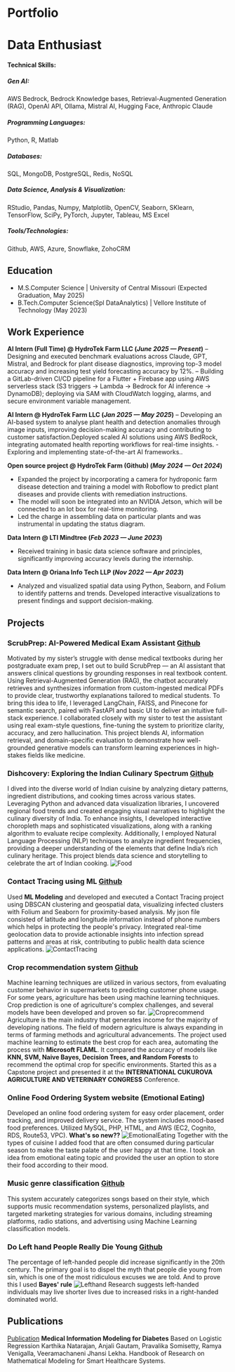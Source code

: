 # Portfolio
# Data Enthusiast
#### Technical Skills:
##### Gen AI:
AWS Bedrock, Bedrock Knowledge bases, Retrieval-Augmented Generation (RAG), OpenAI API, Ollama, Mistral AI, Hugging Face, Anthropic Claude
##### Programming Languages: 
Python, R, Matlab
##### Databases: 
SQL, MongoDB, PostgreSQL, Redis, NoSQL
##### Data Science, Analysis & Visualization: 
RStudio, Pandas, Numpy, Matplotlib, OpenCV, Seaborn, SKlearn, TensorFlow, SciPy, PyTorch, Jupyter, Tableau, MS Excel
##### Tools/Technologies: 
Github, AWS, Azure, Snowflake, ZohoCRM

## Education
- M.S.Computer Science | University of Central Missouri (Expected Graduation, May 2025)								       			 			        		
- B.Tech.Computer Science(Spl DataAnalytics) | Vellore Institute of Technology (May 2023)


## Work Experience
**AI Intern (Full Time) @ HydroTek Farm LLC (_June 2025 — Present_)**
–	Designing and executed benchmark evaluations across Claude, GPT, Mistral, and Bedrock for plant disease diagnostics, improving
top-3 model accuracy and increasing test yield forecasting accuracy by 12%.
–	Building a GitLab-driven CI/CD pipeline for a Flutter + Firebase app using AWS serverless stack (S3 triggers → Lambda → Bedrock for AI inference → DynamoDB); deploying via SAM with CloudWatch logging, alarms, and secure environment variable management.

**AI Intern @ HydroTek Farm LLC (_Jan 2025 — May 2025_)**
–	Developing an AI-based system to analyse plant health and detection anomalies through image inputs, improving decision-making accuracy and contributing to customer satisfaction.Deployed scaled AI solutions using AWS BedRock, integrating automated health reporting workflows for real-time insights.
-Exploring and implementing state-of-the-art AI frameworks..

**Open source project @ HydroTek Farm (Github) (_May 2024 — Oct 2024_)**
- Expanded the project by incorporating a camera for hydroponic farm disease detection and training a model with Roboflow to predict plant diseases and provide clients with remediation instructions.
- The model will soon be integrated into an NVIDIA Jetson, which will be connected to an Iot box for real-time monitoring.
- Led the charge in assembling data on particular plants and was instrumental in updating the status diagram.

**Data Intern @ LTI Mindtree (_Feb 2023 — June 2023_)**
- Received training in basic data science software and principles, significantly improving accuracy levels during the internship.

**Data Intern @ Oriana Info Tech LLP (_Nov 2022 — Apr 2023_)**
- Analyzed and visualized spatial data using Python, Seaborn, and Folium to identify patterns and trends. Developed interactive visualizations to present findings and support decision-making.

## Projects
### ScrubPrep: AI-Powered Medical Exam Assistant [Github](https://github.com/Pravali2002/ScrubPrep)
Motivated by my sister’s struggle with dense medical textbooks during her postgraduate exam prep, I set out to build ScrubPrep — an AI assistant that answers clinical questions by grounding responses in real textbook content. Using Retrieval-Augmented Generation (RAG), the chatbot accurately retrieves and synthesizes information from custom-ingested medical PDFs to provide clear, trustworthy explanations tailored to medical students.
To bring this idea to life, I leveraged LangChain, FAISS, and Pinecone for semantic search, paired with FastAPI and basic UI to deliver an intuitive full-stack experience. I collaborated closely with my sister to test the assistant using real exam-style questions, fine-tuning the system to prioritize clarity, accuracy, and zero hallucination.
This project blends AI, information retrieval, and domain-specific evaluation to demonstrate how well-grounded generative models can transform learning experiences in high-stakes fields like medicine.

### Dishcovery: Exploring the Indian Culinary Spectrum [Github](https://github.com/Pravali2002/Dishcovery)
I dived into the diverse world of Indian cuisine by analyzing dietary patterns, ingredient distributions, and cooking times across various states. Leveraging Python and advanced data visualization libraries, I uncovered regional food trends and created engaging visual narratives to highlight the culinary diversity of India. To enhance insights, I developed interactive choropleth maps and sophisticated visualizations, along with a ranking algorithm to evaluate recipe complexity. Additionally, I employed Natural Language Processing (NLP) techniques to analyze ingredient frequencies, providing a deeper understanding of the elements that define India’s rich culinary heritage. This project blends data science and storytelling to celebrate the art of Indian cooking.
![Food](assets/img/Food.jpg)

### Contact Tracing using ML [Github](https://github.com/Pravali2002/Contact-Tracing-Using-Machine-Learning)
Used **ML Modeling** and developed and executed a Contact Tracing project using DBSCAN clustering and geospatial data, visualizing infected clusters with Folium and Seaborn for proximity-based analysis. My json file consisted of latitude and longitude information instead of phone numbers which helps in protecting the people's privacy.
Integrated real-time geolocation data to provide actionable insights into infection spread patterns and areas at risk, contributing to public health data science applications.
![ContactTracing](/assets/img/contacttracing.jpeg)

### Crop recommendation system [Github](https://github.com/Pravali2002/The-Crop-Recommendation-System)
Machine learning techniques are utilized in various sectors, from evaluating customer behavior in supermarkets to predicting customer phone usage. 
For some years, agriculture has been using machine learning techniques. Crop prediction is one of agriculture's complex challenges, and several models have been developed and proven so far. 
![Croprecommend](/assets/img/croprecommendation.png)
Agriculture is the main industry that generates income for the majority of developing nations. The field of modern agriculture is always expanding in terms of farming methods and agricultural advancements.
The project used machine learning to estimate the best crop for each area, automating the process with **Microsoft FLAML**. It compared the accuracy of models like **KNN, SVM, Naive Bayes, Decision Trees, and Random Forests** to recommend the optimal crop for specific environments.
Started this as a Capstone project and presented it at the **INTERNATIONAL CUKUROVA AGRICULTURE AND VETERINARY CONGRESS** Conference.
### Online Food Ordering System website (Emotional Eating) 
Developed an online food ordering system for easy order placement, order tracking, and improved delivery service. The system includes mood-based food preferences. Utilized MySQL, PHP, HTML, and AWS (EC2, Cognito, RDS, Route53, VPC).
**What's so new??**
![EmotionalEating](/assets/img/EmotionalEatingBED.jpg)
Together with the types of cuisine I added food that are often consumed during particular season to make the taste palate of the user happy at that time. I took an idea from emotional eating topic and provided the user an option to store their food according to their mood.

### Music genre classification  [Github](https://github.com/Pravali2002/MusicGenreClassification)
This system accurately categorizes songs based on their style, which supports music recommendation systems, personalized playlists, and targeted marketing strategies for various domains, including streaming platforms, radio stations, and advertising using Machine Learning classification models.

### Do Left hand People Really Die Young [Github](https://github.com/Pravali2002/Do-left-hand-people-die-young-)
The percentage of left-handed people did increase significantly in the 20th century. The primary goal is to dispel the myth that people die young from sin, which is one of the most ridiculous excuses we are told. And to prove this I used **Bayes' rule** 
![Lefthand](/assets/img/left.jpg)
Research suggests left-handed individuals may live shorter lives due to increased risks in a right-handed dominated world. 

## Publications
[Publication](https://www.igi-global.com/chapter/medical-information-modeling-for-diabetes-based-on-logistic-regression/306170)
**Medical Information Modeling for Diabetes** Based on Logistic Regression Karthika Natarajan, Anjali Gautam, Pravalika Somisetty, Ramya Venigalla, Veeramachaneni Jhansi Lekha. Handbook of Research on Mathematical Modeling for Smart Healthcare Systems. 
